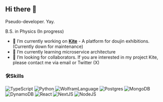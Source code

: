## Hi there 👋
Pseudo-developer. Yay.

B.S. in Physics (In progress)
- 🔭 I’m currently working on **[Kite](https://kitebooth.com)** - A platform for doujin exhibitions. (Currently down for maintenance)
- 🌱 I’m currently learning microservice architecture
- 🤔 I’m looking for collaborators. If you are interested in my project Kite, please contact me via email or Twitter (X)

### 🛠️Skills 
![TypeScript](https://img.shields.io/badge/TypeScript-007ACC?style=plastic&logo=typescript&logoColor=white)
![Python](https://img.shields.io/badge/Python-FFD43B?style=flat&logo=python&logoColor=blue)
![WolframLanguage](https://img.shields.io/badge/Wolfram%20Language-DD1100?style=flat&logoColor=white&logo=wolframlanguage)
![Postgres](https://img.shields.io/badge/PostgreSQL-316192?style=flat&logo=postgresql&logoColor=white)
![MongoDB](https://img.shields.io/badge/MongoDB-4EA94B?style=flat&logo=mongodb&logoColor=white)
![DynamoDB](https://img.shields.io/badge/Amazon%20DynamoDB-4053D6?style=flat&logo=Amazon%20DynamoDB&logoColor=white)
![React](https://img.shields.io/badge/React-20232A?style=flat&logo=react&logoColor=61DAFB)
![NextJS](https://img.shields.io/badge/next%20js-000000?style=flat&logo=nextdotjs&logoColor=white)
![NodeJS](https://img.shields.io/badge/Node%20js-339933?style=flat&logo=nodedotjs&logoColor=white)
